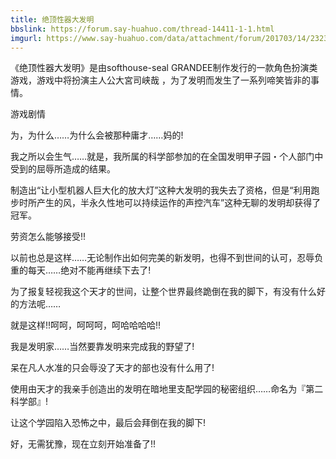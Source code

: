 ```yaml
---
title: 绝顶性器大发明
bbslink: https://forum.say-huahuo.com/thread-14411-1-1.html
imgurl: https://www.say-huahuo.com/data/attachment/forum/201703/14/232300iunxzupf6zi6binf.jpg
---
```


《绝顶性器大发明》是由softhouse-seal GRANDEE制作发行的一款角色扮演类游戏，游戏中将扮演主人公大宮司峡哉 ，为了发明而发生了一系列啼笑皆非的事情。

游戏剧情

为，为什么……为什么会被那种庸才……妈的!

我之所以会生气……就是，我所属的科学部参加的在全国发明甲子园・个人部门中受到的屈辱所造成的结果。

制造出“让小型机器人巨大化的放大灯”这种大发明的我失去了资格，但是“利用跑步时所产生的风，半永久性地可以持续运作的声控汽车”这种无聊的发明却获得了冠军。

劳资怎么能够接受!!

以前也总是这样……无论制作出如何完美的新发明，也得不到世间的认可，忍辱负重的每天……绝对不能再继续下去了!

为了报复轻视我这个天才的世间，让整个世界最终跪倒在我的脚下，有没有什么好的方法呢……

就是这样!!呵呵，呵呵呵，呵哈哈哈哈!!

我是发明家……当然要靠发明来完成我的野望了!

呆在凡人水准的只会辱没了天才的部也没有什么用了!

使用由天才的我亲手创造出的发明在暗地里支配学园的秘密组织……命名为『第二科学部』!

让这个学园陷入恐怖之中，最后会拜倒在我的脚下!

好，无需犹豫，现在立刻开始准备了!!<!--more-->
